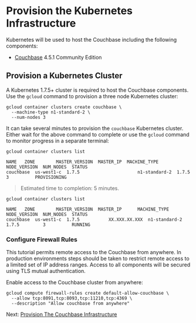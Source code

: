# Provision the Kubernetes Infrastructure

Kubernetes will be used to host the Couchbase including the following components:

* [Couchbase](https://hub.docker.com/_/couchbase/) 4.5.1 Community Edition

## Provision a Kubernetes Cluster

A Kubernetes 1.7.5+ cluster is required to host the Couchbase components. Use the `gcloud` command to provision a three node Kubernetes cluster:

```
gcloud container clusters create couchbase \
  --machine-type n1-standard-2 \
  --num-nodes 3
```

It can take several minutes to provision the `couchbase` Kubernetes cluster. Either wait for the above command to complete or use the `gcloud` command to monitor progress in a separate terminal:

```
gcloud container clusters list
```
```
NAME   ZONE        MASTER_VERSION  MASTER_IP  MACHINE_TYPE   NODE_VERSION  NUM_NODES  STATUS
couchbase  us-west1-c  1.7.5                      n1-standard-2  1.7.5         3          PROVISIONING
```

> Estimated time to completion: 5 minutes.

```
gcloud container clusters list
```
```
NAME   ZONE        MASTER_VERSION  MASTER_IP      MACHINE_TYPE   NODE_VERSION  NUM_NODES  STATUS
couchbase  us-west1-c  1.7.5           XX.XXX.XX.XXX  n1-standard-2  1.7.5         3          RUNNING
```

### Configure Firewall Rules

This tutorial permits remote access to the Couchbase from anywhere. In production environments steps should be taken to restrict remote access to a limited set of IP address ranges. Access to all components will be secured using TLS mutual authentication.

Enable access to the Couchbase cluster from anywhere:

```
gcloud compute firewall-rules create default-allow-couchbase \
  --allow tcp:8091,tcp:8093,tcp:11210,tcp:4369 \
  --description "Allow couchbase from anywhere"
```

Next: [Provision The Couchbase Infrastructure](04-couchbase-infrastructure.md)
